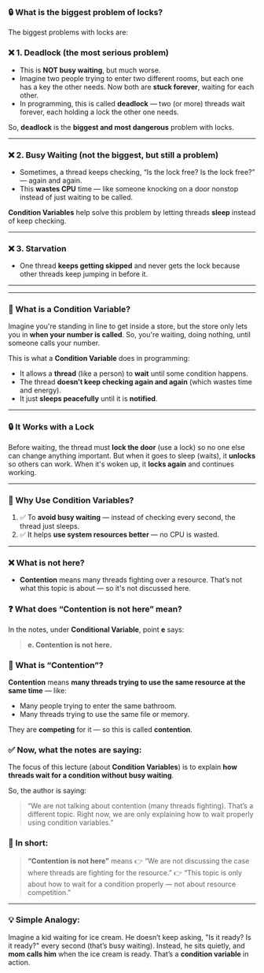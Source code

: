 ### 🔒 What is the biggest problem of **locks**?

The biggest problems with locks are:

### ❌ 1. **Deadlock** (the most serious problem)

* This is **NOT busy waiting**, but much worse.
* Imagine two people trying to enter two different rooms, but each one has a key the other needs. Now both are **stuck forever**, waiting for each other.
* In programming, this is called **deadlock** — two (or more) threads wait forever, each holding a lock the other one needs.

So, **deadlock** is the **biggest and most dangerous** problem with locks.

---

### ❌ 2. **Busy Waiting** (not the biggest, but still a problem)

* Sometimes, a thread keeps checking, “Is the lock free? Is the lock free?” — again and again.
* This **wastes CPU** time — like someone knocking on a door nonstop instead of just waiting to be called.

**Condition Variables** help solve this problem by letting threads **sleep** instead of keep checking.

---

### ❌ 3. **Starvation**

* One thread **keeps getting skipped** and never gets the lock because other threads keep jumping in before it.

---
---

### 🧵 What is a Condition Variable?

Imagine you're standing in line to get inside a store, but the store only lets you in **when your number is called**. So, you're waiting, doing nothing, until someone calls your number.

This is what a **Condition Variable** does in programming:

* It allows a **thread** (like a person) to **wait** until some condition happens.
* The thread **doesn’t keep checking again and again** (which wastes time and energy).
* It just **sleeps peacefully** until it is **notified**.

---

### 🔒 It Works with a Lock

Before waiting, the thread must **lock the door** (use a lock) so no one else can change anything important.
But when it goes to sleep (waits), it **unlocks** so others can work.
When it's woken up, it **locks again** and continues working.

---

### 🧠 Why Use Condition Variables?

1. ✅ To **avoid busy waiting** — instead of checking every second, the thread just sleeps.
2. ✅ It helps **use system resources better** — no CPU is wasted.

---

### ❌ What is not here?

* **Contention** means many threads fighting over a resource. That’s not what this topic is about — so it's not discussed here.

### ❓ What does “Contention is not here” mean?

In the notes, under **Conditional Variable**, point **e** says:

> **e. Contention is not here.**

### 🤔 What is “Contention”?

**Contention** means **many threads trying to use the same resource at the same time** — like:

* Many people trying to enter the same bathroom.
* Many threads trying to use the same file or memory.

They are **competing** for it — so this is called **contention**.

### ✅ Now, what the notes are saying:

The focus of this lecture (about **Condition Variables**) is to explain **how threads wait for a condition without busy waiting**.

So, the author is saying:

> “We are not talking about contention (many threads fighting). That’s a different topic. Right now, we are only explaining how to wait properly using condition variables.”

### 🔁 In short:

> **“Contention is not here”** means
> 👉 “We are not discussing the case where threads are fighting for the resource.”
> 👉 “This topic is only about how to wait for a condition properly — not about resource competition.”

---

### 💡 Simple Analogy:

Imagine a kid waiting for ice cream.
He doesn’t keep asking, "Is it ready? Is it ready?" every second (that’s busy waiting).
Instead, he sits quietly, and **mom calls him** when the ice cream is ready.
That’s a **condition variable** in action.
